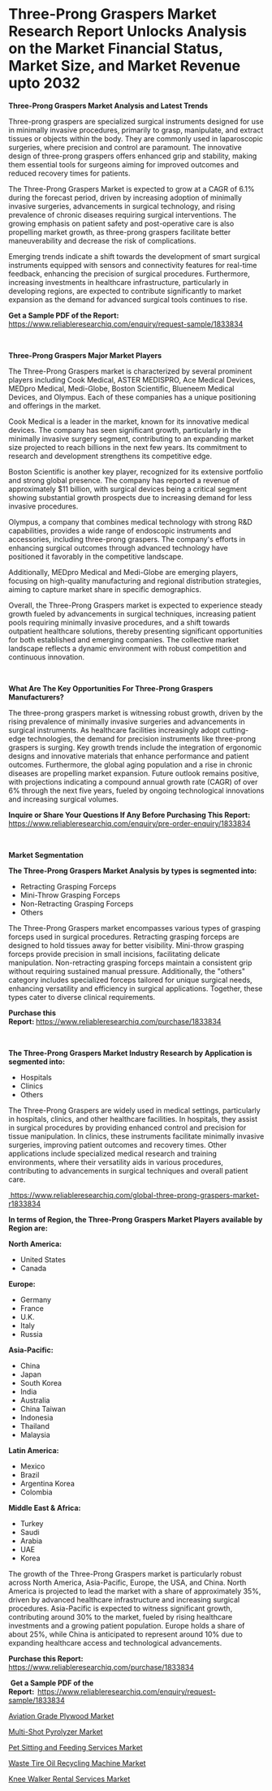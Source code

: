<p><h1>Three-Prong Graspers Market Research Report Unlocks Analysis on the Market Financial Status, Market Size, and Market Revenue upto 2032</h1></p><p><strong>Three-Prong Graspers Market Analysis and Latest Trends</strong></p>
<p><p>Three-prong graspers are specialized surgical instruments designed for use in minimally invasive procedures, primarily to grasp, manipulate, and extract tissues or objects within the body. They are commonly used in laparoscopic surgeries, where precision and control are paramount. The innovative design of three-prong graspers offers enhanced grip and stability, making them essential tools for surgeons aiming for improved outcomes and reduced recovery times for patients.</p><p>The Three-Prong Graspers Market is expected to grow at a CAGR of 6.1% during the forecast period, driven by increasing adoption of minimally invasive surgeries, advancements in surgical technology, and rising prevalence of chronic diseases requiring surgical interventions. The growing emphasis on patient safety and post-operative care is also propelling market growth, as three-prong graspers facilitate better maneuverability and decrease the risk of complications.</p><p>Emerging trends indicate a shift towards the development of smart surgical instruments equipped with sensors and connectivity features for real-time feedback, enhancing the precision of surgical procedures. Furthermore, increasing investments in healthcare infrastructure, particularly in developing regions, are expected to contribute significantly to market expansion as the demand for advanced surgical tools continues to rise.</p></p>
<p><strong>Get a Sample PDF of the Report:&nbsp;</strong> <a href="https://www.reliableresearchiq.com/enquiry/request-sample/1833834?utm_campaign=1141&utm_medium=2&utm_source=Github&utm_content=ia&utm_term=26032025&utm_id=three-prong-graspers">https://www.reliableresearchiq.com/enquiry/request-sample/1833834</a></p>
<p>&nbsp;</p>
<p><strong>Three-Prong Graspers Major Market Players</strong></p>
<p><p>The Three-Prong Graspers market is characterized by several prominent players including Cook Medical, ASTER MEDISPRO, Ace Medical Devices, MEDpro Medical, Medi-Globe, Boston Scientific, Blueneem Medical Devices, and Olympus. Each of these companies has a unique positioning and offerings in the market.</p><p>Cook Medical is a leader in the market, known for its innovative medical devices. The company has seen significant growth, particularly in the minimally invasive surgery segment, contributing to an expanding market size projected to reach billions in the next few years. Its commitment to research and development strengthens its competitive edge.</p><p>Boston Scientific is another key player, recognized for its extensive portfolio and strong global presence. The company has reported a revenue of approximately $11 billion, with surgical devices being a critical segment showing substantial growth prospects due to increasing demand for less invasive procedures.</p><p>Olympus, a company that combines medical technology with strong R&D capabilities, provides a wide range of endoscopic instruments and accessories, including three-prong graspers. The company's efforts in enhancing surgical outcomes through advanced technology have positioned it favorably in the competitive landscape. </p><p>Additionally, MEDpro Medical and Medi-Globe are emerging players, focusing on high-quality manufacturing and regional distribution strategies, aiming to capture market share in specific demographics.</p><p>Overall, the Three-Prong Graspers market is expected to experience steady growth fueled by advancements in surgical techniques, increasing patient pools requiring minimally invasive procedures, and a shift towards outpatient healthcare solutions, thereby presenting significant opportunities for both established and emerging companies. The collective market landscape reflects a dynamic environment with robust competition and continuous innovation.</p></p>
<p>&nbsp;</p>
<p><strong>What Are The Key Opportunities For Three-Prong Graspers Manufacturers?</strong></p>
<p><p>The three-prong graspers market is witnessing robust growth, driven by the rising prevalence of minimally invasive surgeries and advancements in surgical instruments. As healthcare facilities increasingly adopt cutting-edge technologies, the demand for precision instruments like three-prong graspers is surging. Key growth trends include the integration of ergonomic designs and innovative materials that enhance performance and patient outcomes. Furthermore, the global aging population and a rise in chronic diseases are propelling market expansion. Future outlook remains positive, with projections indicating a compound annual growth rate (CAGR) of over 6% through the next five years, fueled by ongoing technological innovations and increasing surgical volumes.</p></p>
<p><strong>Inquire or Share Your Questions If Any Before Purchasing This Report:</strong> <a href="https://www.reliableresearchiq.com/enquiry/pre-order-enquiry/1833834?utm_campaign=1141&utm_medium=2&utm_source=Github&utm_content=ia&utm_term=26032025&utm_id=three-prong-graspers">https://www.reliableresearchiq.com/enquiry/pre-order-enquiry/1833834</a></p>
<p>&nbsp;</p>
<p><strong>Market Segmentation</strong></p>
<p><strong>The Three-Prong Graspers Market Analysis by types is segmented into:</strong></p>
<p><ul><li>Retracting Grasping Forceps</li><li>Mini-Throw Grasping Forceps</li><li>Non-Retracting Grasping Forceps</li><li>Others</li></ul></p>
<p><p>The Three-Prong Graspers market encompasses various types of grasping forceps used in surgical procedures. Retracting grasping forceps are designed to hold tissues away for better visibility. Mini-throw grasping forceps provide precision in small incisions, facilitating delicate manipulation. Non-retracting grasping forceps maintain a consistent grip without requiring sustained manual pressure. Additionally, the "others" category includes specialized forceps tailored for unique surgical needs, enhancing versatility and efficiency in surgical applications. Together, these types cater to diverse clinical requirements.</p></p>
<p><strong>Purchase this Report:&nbsp;</strong><a href="https://www.reliableresearchiq.com/purchase/1833834?utm_campaign=1141&utm_medium=2&utm_source=Github&utm_content=ia&utm_term=26032025&utm_id=three-prong-graspers">https://www.reliableresearchiq.com/purchase/1833834</a></p>
<p>&nbsp;</p>
<p><strong>The Three-Prong Graspers Market Industry Research by Application is segmented into:</strong></p>
<p><ul><li>Hospitals</li><li>Clinics</li><li>Others</li></ul></p>
<p><p>The Three-Prong Graspers are widely used in medical settings, particularly in hospitals, clinics, and other healthcare facilities. In hospitals, they assist in surgical procedures by providing enhanced control and precision for tissue manipulation. In clinics, these instruments facilitate minimally invasive surgeries, improving patient outcomes and recovery times. Other applications include specialized medical research and training environments, where their versatility aids in various procedures, contributing to advancements in surgical techniques and overall patient care.</p></p>
<p><a href="https://www.reliableresearchiq.com/global-three-prong-graspers-market-r1833834?utm_campaign=1141&utm_medium=2&utm_source=Github&utm_content=ia&utm_term=26032025&utm_id=three-prong-graspers">&nbsp;https://www.reliableresearchiq.com/global-three-prong-graspers-market-r1833834</a></p>
<p><strong>In terms of Region, the Three-Prong Graspers Market Players available by Region are:</strong></p>
<p>
    <p> <strong> North America: </strong>
        <ul>
            <li>United States</li>
            <li>Canada</li>
        </ul>
        </p> 
    <p> <strong> Europe: </strong>
        <ul>
            <li>Germany</li>
            <li>France</li>
            <li>U.K.</li>
            <li>Italy</li>
            <li>Russia</li>
        </ul>
        </p> 
    <p> <strong> Asia-Pacific: </strong>
        <ul>
            <li>China</li>
            <li>Japan</li>
            <li>South Korea</li>
            <li>India</li>
            <li>Australia</li>
            <li>China Taiwan</li>
            <li>Indonesia</li>
            <li>Thailand</li>
            <li>Malaysia</li>
        </ul>
        </p> 
    <p> <strong> Latin America: </strong>
        <ul>
            <li>Mexico</li>
            <li>Brazil</li>
            <li>Argentina Korea</li>
            <li>Colombia</li>
        </ul>
        </p> 
    <p> <strong> Middle East & Africa: </strong>
        <ul>
            <li>Turkey</li>
            <li>Saudi</li>
            <li>Arabia</li>
            <li>UAE</li>
            <li>Korea</li>
        </ul>
    </p>
    </p>
<p><p>The growth of the Three-Prong Graspers market is particularly robust across North America, Asia-Pacific, Europe, the USA, and China. North America is projected to lead the market with a share of approximately 35%, driven by advanced healthcare infrastructure and increasing surgical procedures. Asia-Pacific is expected to witness significant growth, contributing around 30% to the market, fueled by rising healthcare investments and a growing patient population. Europe holds a share of about 25%, while China is anticipated to represent around 10% due to expanding healthcare access and technological advancements.</p></p>
<p><strong>Purchase this Report: </strong><a href="https://www.reliableresearchiq.com/purchase/1833834?utm_campaign=1141&utm_medium=2&utm_source=Github&utm_content=ia&utm_term=26032025&utm_id=three-prong-graspers">https://www.reliableresearchiq.com/purchase/1833834</a></p>
<p>&nbsp;<strong>Get a Sample PDF of the Report:&nbsp;&nbsp;</strong><a href="https://www.reliableresearchiq.com/enquiry/request-sample/1833834?utm_campaign=1141&utm_medium=2&utm_source=Github&utm_content=ia&utm_term=26032025&utm_id=three-prong-graspers">https://www.reliableresearchiq.com/enquiry/request-sample/1833834</a></p>
<p><strong></strong></p>
<p><p><a href="https://github.com/jensanohishi/Market-Research-Report-List-1/blob/main/aviation-grade-plywood-market.md?utm_campaign=1141&utm_medium=2&utm_source=Github&utm_content=ia&utm_term=26032025&utm_id=three-prong-graspers">Aviation Grade Plywood Market</a></p><p><a href="https://github.com/qianyateina/Market-Research-Report-List-1/blob/main/multi-shot-pyrolyzer-market.md?utm_campaign=1141&utm_medium=2&utm_source=Github&utm_content=ia&utm_term=26032025&utm_id=three-prong-graspers">Multi-Shot Pyrolyzer Market</a></p><p><a href="https://github.com/cwasicioaie/Market-Research-Report-List-1/blob/main/pet-sitting-and-feeding-services-market.md?utm_campaign=1141&utm_medium=2&utm_source=Github&utm_content=ia&utm_term=26032025&utm_id=three-prong-graspers">Pet Sitting and Feeding Services Market</a></p><p><a href="https://github.com/ebalabenoot/Market-Research-Report-List-1/blob/main/waste-tire-oil-recycling-machine-market.md?utm_campaign=1141&utm_medium=2&utm_source=Github&utm_content=ia&utm_term=26032025&utm_id=three-prong-graspers">Waste Tire Oil Recycling Machine Market</a></p><p><a href="https://github.com/handyiongikg/Market-Research-Report-List-1/blob/main/knee-walker-rental-services-market.md?utm_campaign=1141&utm_medium=2&utm_source=Github&utm_content=ia&utm_term=26032025&utm_id=three-prong-graspers">Knee Walker Rental Services Market</a></p></p>
